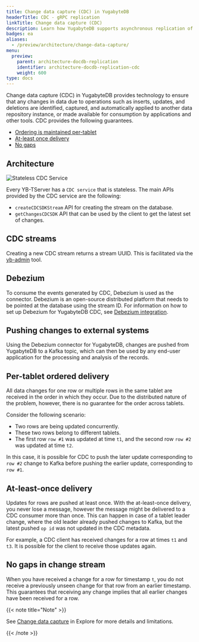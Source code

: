 ```yaml
---
title: Change data capture (CDC) in YugabyteDB
headerTitle: CDC - gRPC replication
linkTitle: Change data capture (CDC)
description: Learn how YugabyteDB supports asynchronous replication of data changes (inserts, updates, and deletes) to external databases or applications.
badges: ea
aliases:
  - /preview/architecture/change-data-capture/
menu:
  preview:
    parent: architecture-docdb-replication
    identifier: architecture-docdb-replication-cdc
    weight: 600
type: docs
---
```


Change data capture (CDC) in YugabyteDB provides technology to ensure that any changes in data due to operations such as inserts, updates, and deletions are identified, captured, and automatically applied to another data repository instance, or made available for consumption by applications and other tools. CDC provides the following guarantees.

- [Ordering is maintained per-tablet](#per-tablet-ordered-delivery)
- [At-least once delivery](#at-least-once-delivery)
- [No gaps](#no-gaps-in-change-stream)

## Architecture

![Stateless CDC Service](/images/architecture/stateless_cdc_service.png)

Every YB-TServer has a `CDC service` that is stateless. The main APIs provided by the CDC service are the following:

* `createCDCSDKStream` API for creating the stream on the database.
* `getChangesCDCSDK` API that can be used by the client to get the latest set of changes.

## CDC streams

Creating a new CDC stream returns a stream UUID. This is facilitated via the [yb-admin](../../../admin/yb-admin/#change-data-capture-cdc-commands) tool.

## Debezium

To consume the events generated by CDC, Debezium is used as the connector. Debezium is an open-source distributed platform that needs to be pointed at the database using the stream ID. For information on how to set up Debezium for YugabyteDB CDC, see [Debezium integration](../../../integrations/cdc/debezium/).

## Pushing changes to external systems

Using the Debezium connector for YugabyteDB, changes are pushed from YugabyteDB to a Kafka topic, which can then be used by any end-user application for the processing and analysis of the records.

## Per-tablet ordered delivery

All data changes for one row or multiple rows in the same tablet are received in the order in which they occur. Due to the distributed nature of the problem, however, there is no guarantee for the order across tablets.

Consider the following scenario:

- Two rows are being updated concurrently.
- These two rows belong to different tablets.
- The first row `row #1` was updated at time `t1`, and the second row `row #2` was updated at time `t2`.

In this case, it is possible for CDC to push the later update corresponding to `row #2` change to Kafka before pushing the earlier update, corresponding to `row #1`.

## At-least-once delivery

Updates for rows are pushed at least once. With the at-least-once delivery, you never lose a message, however the message might be delivered to a CDC consumer more than once. This can happen in case of a tablet leader change, where the old leader already pushed changes to Kafka, but the latest pushed `op id` was not updated in the CDC metadata.

For example, a CDC client has received changes for a row at times `t1` and `t3`. It is possible for the client to receive those updates again.

## No gaps in change stream

When you have received a change for a row for timestamp `t`, you do not receive a previously unseen change for that row from an earlier timestamp. This guarantees that receiving any change implies that all earlier changes have been received for a row.

{{< note title="Note" >}}

See [Change data capture](../../../explore/change-data-capture/) in Explore for more details and limitations.

{{< /note >}}
